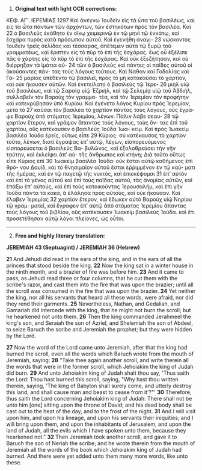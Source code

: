 1. **Original text with light OCR corrections:**

ΚΕΦ. ΑΓʹ. ΙΕΡΕΜΙΑΣ 1297
Καὶ ἀνέγνω Ἰουδεὶν εἰς τὰ ὦτα τοῦ βασιλέως, καὶ εἰς τὰ ὦτα
πάντων τῶν ἀρχόντων, τῶν ἑστηκότων πρὸς τὸν βασιλέα. Καὶ 22
ὁ βασιλεὺς ἐκάθητο ἐν οἴκῳ χειμερινῷ ἐν τῷ μηνὶ τῷ ἐννάτῳ,
καὶ ἐσχάρα πυρὸς κατὰ πρόσωπον αὐτοῦ. Καὶ ἐγενήθη ἀναγι- 23
νώσκοντος Ἰουδεὶν τρεῖς σελίδας καὶ τέσσαρας, ἀπέτεμεν αὐτὰ
τῷ ξυρῷ τοῦ γραμματέως, καὶ ἔριπτεν εἰς τὸ πῦρ τὸ ἐπὶ τῆς
ἐσχάρας. ἕως οὗ ἐξέλιπε πᾶς ὁ χάρτης εἰς τὸ πῦρ τὸ ἐπὶ τῆς
ἐσχάρας. Καὶ οὐκ ἐξεζήτησαν, καὶ οὐ διέρρηξαν τὰ ἱμάτια αὐ- 24
τῶν ὁ βασιλεὺς καὶ πάντες οἱ παῖδες αὐτοῦ οἱ ἀκούσαντες πάν-
τας τοὺς λόγους τούτους. Καὶ Ναθαν καὶ Γοδολίας καὶ Γα- 25
μαρίας ὑπέθεντο τῷ βασιλεῖ, πρὸς τὸ μὴ κατακαῦσαι τὸ χαρτίον,
καὶ οὐκ ἤκουσεν αὐτῶν. Καὶ ἐνετείλατο ὁ βασιλεὺς τῷ Ἱερε- 26
μιὴλ υἱῷ τοῦ βασιλέως, καὶ τῷ Σαραίᾳ υἱῷ Ἐζριήλ, καὶ τῷ
Σελεμίᾳ υἱῷ τοῦ Ἀβδιήλ, συλλαβεῖν τὸν Βαροὺχ τὸν γραμμα-
τέα, καὶ τὸν Ἱερεμίαν τὸν προφήτην· καὶ κατεκρύβησαν ὑπὸ
Κυρίου. Καὶ ἐγένετο λόγος Κυρίου πρὸς Ἱερεμίαν, μετὰ τὸ 27
καῦσαι τὸν βασιλέα τὸ χαρτίον πάντας τοὺς λόγους, οὓς ἔγρα-
ψε Βαροὺχ ἀπὸ στόματος Ἱερεμίου, λέγων. Πάλιν λάβε σεαυ- 28
τῷ χαρτίον ἕτερον, καὶ γράψον ἅπαντας τοὺς λόγους, τοὺς ὄν-
τας ἐπὶ τοῦ χαρτίου, οὓς κατέκαυσεν ὁ βασιλεὺς Ἰούδα Ἰωα-
κείμ. Καὶ πρὸς Ἰωακεὶμ βασιλέα Ἰούδα ἐρεῖς, οὕτως εἶπε 29
Κύριος· σὺ κατέκαυσας τὸ χαρτίον τοῦτο, λέγων, διατί ἔγραψας
ἐπ’ αὐτῷ, λέγων, εἰσπορευόμενος εἰσπορεύσεται ὁ βασιλεὺς Βα-
βυλῶνος, καὶ ἐξολοθρεύσει τὴν γῆν ταύτην, καὶ ἐκλείψει ἀπ’ αὐ-
τῆς ἄνθρωπος καὶ κτήνη; Διὰ τοῦτο οὕτως εἶπε Κύριος ἐπὶ 30
Ἰωακεὶμ βασιλέα Ἰούδα· οὐκ ἔσται αὐτῷ καθήμενος ἐπὶ θρό-
νου Δαυίδ, καὶ τὸ θνησιμαῖον αὐτοῦ ἔσται ἐῤῥιμμένον ἐν τῷ καύ-
ματι τῆς ἡμέρας, καὶ ἐν τῷ παγετῷ τῆς νυκτός, καὶ ἐπισκέψομαι 31
ἐπ’ αὐτὸν καὶ ἐπὶ τὸ γένος αὐτοῦ καὶ ἐπὶ τοὺς παῖδας αὐτοῦ,
τὰς ἀνομίας αὐτῶν, καὶ ἐπάξω ἐπ’ αὐτούς, καὶ ἐπὶ τοὺς κατοικοῦντας Ἱερουσαλήμ, καὶ ἐπὶ γῆν Ἰούδα πάντα τὰ κακά,
ἃ ἐλάλησα πρὸς αὐτούς, καὶ οὐκ ἤκουσαν. Καὶ ἔλαβεν Ἱερεμίας 32
χαρτίον ἕτερον, καὶ ἔδωκεν αὐτὸ Βαροὺχ υἱῷ Νηρίου τῷ γραμ-
ματεῖ, καὶ ἔγραφεν ἐπ’ αὐτῷ ἀπὸ στόματος Ἱερεμίου ἅπαντας
τοὺς λόγους τοῦ βιβλίου, οὓς κατέκαυσεν Ἰωακεὶμ βασιλεὺς Ἰούδα.
καὶ ἔτι προσετέθησαν αὐτῷ λόγοι πλείονες, ὡς οὗτοι.

---

2. **Free and highly literary translation:**

**JEREMIAH 43 (Septuagint) / JEREMIAH 36 (Hebrew)**

**21** And Jehudi did read in the ears of the king, and in the ears of all the princes that stood beside the king.
**22** Now the king sat in a winter house in the ninth month, and a brazier of fire was before him.
**23** And it came to pass, as Jehudi read three or four columns, that he cut them with the scribe's razor, and cast them into the fire that was upon the brazier; until all the scroll was consumed in the fire that was upon the brazier.
**24** Yet neither the king, nor all his servants that heard all these words, were afraid, nor did they rend their garments.
**25** Nevertheless, Nathan, and Gedaliah, and Gamariah did intercede with the king, that he might not burn the scroll; but he hearkened not unto them.
**26** Then the king commanded Jerahmeel the king's son, and Seraiah the son of Azriel, and Shelemiah the son of Abdeel, to seize Baruch the scribe and Jeremiah the prophet; but they were hidden by the Lord.

**27** Now the word of the Lord came unto Jeremiah, after that the king had burned the scroll, even all the words which Baruch wrote from the mouth of Jeremiah, saying:
**28** "Take thee again another scroll, and write therein all the words that were in the former scroll, which Jehoiakim the king of Judah did burn.
**29** And unto Jehoiakim king of Judah shalt thou say, 'Thus saith the Lord: Thou hast burned this scroll, saying, "Why hast thou written therein, saying, 'The king of Babylon shall surely come, and utterly destroy this land, and shall cause man and beast to cease from it'?"'
**30** Therefore, thus saith the Lord concerning Jehoiakim king of Judah: There shall not be unto him [one] sitting upon the throne of David; and his dead body shall be cast out to the heat of the day, and to the frost of the night.
**31** And I will visit upon him, and upon his lineage, and upon his servants their iniquities; and I will bring upon them, and upon the inhabitants of Jerusalem, and upon the land of Judah, all the evils which I have spoken unto them, because they hearkened not."
**32** Then Jeremiah took another scroll, and gave it to Baruch the son of Neriah the scribe; and he wrote therein from the mouth of Jeremiah all the words of the book which Jehoiakim king of Judah had burned. And there were yet added unto them many more words, like unto these.